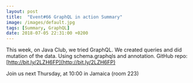 ```yaml
---
layout: post
title:  "Event#66 GraphQL in action Summary"
image: /images/default.jpg
tags: [Summary, GraphQL]
date: 2018-07-05 22:31:00 +0200
---
```


This week, on Java Club, we tried GraphQL. We created queries and did mutation of the data. Using schema.graphqls and annotation. GitHub repo: [http://bit.ly/2LZH6FP](http://bit.ly/2LZH6FP)

Join us next Thursday, at 10:00 in Jamaica (room 223)
